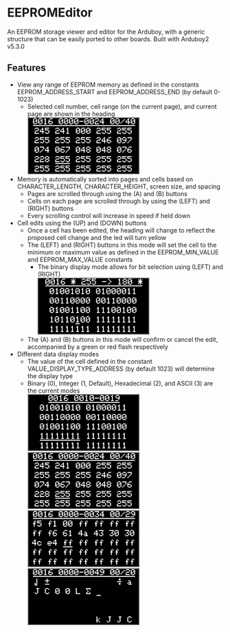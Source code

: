 # EEPROMEditor
An EEPROM storage viewer and editor for the Arduboy, with a generic structure that can be easily ported to other boards. Built with Arduboy2 v5.3.0

## Features
* View any range of EEPROM memory as defined in the constants EEPROM_ADDRESS_START and EEPROM_ADDRESS_END (by default 0-1023)
  * Selected cell number, cell range (on the current page), and current page are shown in the heading<br>
  ![](screenshots/Int-Display.png?raw=true)
* Memory is automatically sorted into pages and cells based on CHARACTER_LENGTH, CHARACTER_HEIGHT, screen size, and spacing
  * Pages are scrolled through using the (A) and (B) buttons
  * Cells on each page are scrolled through by using the (LEFT) and (RIGHT) buttons
  * Every scrolling control will increase in speed if held down
* Cell edits using the (UP) and (DOWN) buttons
  * Once a cell has been edited, the heading will change to reflect the proposed cell change and the led will turn yellow
  * The (LEFT) and (RIGHT) buttons in this mode will set the cell to the minimum or maximum value as defined in the EEPROM_MIN_VALUE and EEPROM_MAX_VALUE constants
    * The binary display mode allows for bit selection using (LEFT) and (RIGHT)<br>
    ![](screenshots/Bin-Edit.png?raw=true)
  * The (A) and (B) buttons in this mode will confirm or cancel the edit, accompanied by a green or red flash respectively
* Different data display modes
  * The value of the cell defined in the constant VALUE_DISPLAY_TYPE_ADDRESS (by default 1023) will determine the display type
  * Binary (0), Integer (1, Default), Hexadecimal (2), and ASCII (3) are the current modes<br>
  ![](screenshots/Bin-Display.png?raw=true)
  ![](screenshots/Int-Display.png?raw=true)
  ![](screenshots/Hex-Display.png?raw=true)
  ![](screenshots/ASCII-Display.png?raw=true)
